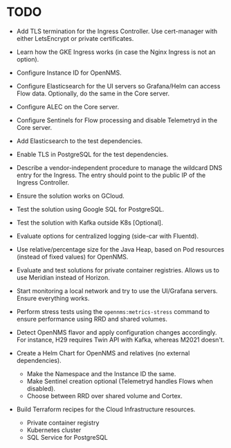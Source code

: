# TODO

* Add TLS termination for the Ingress Controller.
  Use cert-manager with either LetsEncrypt or private certificates.

* Learn how the GKE Ingress works (in case the Nginx Ingress is not an option).

* Configure Instance ID for OpenNMS.

* Configure Elasticsearch for the UI servers so Grafana/Helm can access Flow data.
  Optionally, do the same in the Core server.

* Configure ALEC on the Core server.

* Configure Sentinels for Flow processing and disable Telemetryd in the Core server.

* Add Elasticsearch to the test dependencies.

* Enable TLS in PostgreSQL for the test dependencies.

* Describe a vendor-independent procedure to manage the wildcard DNS entry for the Ingress.
  The entry should point to the public IP of the Ingress Controller.

* Ensure the solution works on GCloud.

* Test the solution using Google SQL for PostgreSQL.

* Test the solution with Kafka outside K8s [Optional].

* Evaluate options for centralized logging (side-car with Fluentd).

* Use relative/percentage size for the Java Heap, based on Pod resources (instead of fixed values) for OpenNMS.

* Evaluate and test solutions for private container registries.
  Allows us to use Meridian instead of Horizon.

* Start monitoring a local network and try to use the UI/Grafana servers.
  Ensure everything works.

* Perform stress tests using the `opennms:metrics-stress` command to ensure performance using RRD and shared volumes.

* Detect OpenNMS flavor and apply configuration changes accordingly.
  For instance, H29 requires Twin API with Kafka, whereas M2021 doesn't.

* Create a Helm Chart for OpenNMS and relatives (no external dependencies).
  * Make the Namespace and the Instance ID the same.
  * Make Sentinel creation optional (Telemetryd handles Flows when disabled).
  * Choose between RRD over shared volume and Cortex.

* Build Terraform recipes for the Cloud Infrastructure resources.
  * Private container registry
  * Kubernetes cluster
  * SQL Service for PostgreSQL